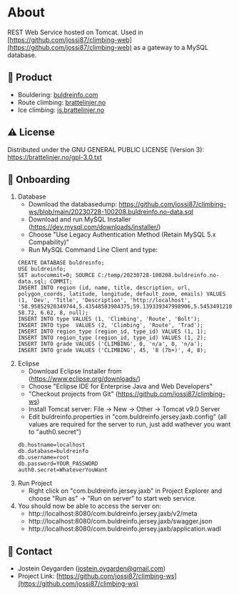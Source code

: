 # About
REST Web Service hosted on Tomcat.
Used in [https://github.com/jossi87/climbing-web](https://github.com/jossi87/climbing-web) as a gateway to a MySQL database.

<!-- Product -->
## :link: Product
* Bouldering: [buldreinfo.com](https://buldreinfo.com)
* Route climbing: [brattelinjer.no](https://brattelinjer.no)
* Ice climbing: [is.brattelinjer.no](https://is.brattelinjer.no)

<!-- License -->
## :warning: License
Distributed under the GNU GENERAL PUBLIC LICENSE (Version 3): https://brattelinjer.no/gpl-3.0.txt

<!-- Onboarding -->
## :rocket: Onboarding
1. Database
	- Download the databasedump: https://github.com/jossi87/climbing-ws/blob/main/20230728-100208.buldreinfo.no-data.sql
	- Download and run MySQL Installer (https://dev.mysql.com/downloads/installer/)
	- Choose "Use Legacy Authentication Method (Retain MySQL 5.x Compability)"
	- Run MySQL Command Line Client and type:
	```
	CREATE DATABASE buldreinfo;
	USE buldreinfo;
	SET autocommit=0; SOURCE C:/temp/20230728-100208.buldreinfo.no-data.sql; COMMIT;
	INSERT INTO region (id, name, title, description, url, polygon_coords, latitude, longitude, default_zoom, emails) VALUES (1, 'Dev', 'Title', 'Description', 'http://localhost', '58.95852920349744,5.43548583984375;59.139339347998906,5.54534912109375;59.32900841886421,5.990295410156251;59.38780167734329,6.517639160156251;59.139339347998906,7.028503417968751;58.991785092994974,7.033996582031251;58.59547775958452,6.8499755859375;58.26619900311628,6.896667480468751;58.16927656729275,6.594543457031251;58.467870587058236,5.77606201171875;58.729750254584566,5.457458496093751', 58.72, 6.62, 8, null);
	INSERT INTO type VALUES (1, 'Climbing', 'Route', 'Bolt');
	INSERT INTO type  VALUES (2, 'Climbing', 'Route', 'Trad');
	INSERT INTO region_type (region_id, type_id) VALUES (1, 1);
	INSERT INTO region_type (region_id, type_id) VALUES (1, 2);
	INSERT INTO grade VALUES ('CLIMBING', 0, 'n/a', 0, 'n/a');
	INSERT INTO grade VALUES ('CLIMBING', 45, '8 (7b+)', 4, 8);
	```
2. Eclipse
	- Download Eclipse Installer from (https://www.eclipse.org/downloads/)
	- Choose "Eclipse IDE for Enterprise Java and Web Developers"
	- "Checkout projects from Git" (https://github.com/jossi87/climbing-ws)
	- Install Tomcat server: File -> New -> Other -> Tomcat v9.0 Server
	- Edit buldreinfo.properties in "com.buldreinfo.jersey.jaxb.config" (all values are required for the server to run, just add wathever you want to "auth0.secret")
	```
	db.hostname=localhost
	db.database=buldreinfo
	db.username=root
	db.password=YOUR_PASSWORD
	auth0.secret=WhateverYouWant
	```
3. Run Project
	- Right click on "com.buldreinfo.jersey.jaxb" in Project Explorer and choose "Run as" -> "Run on server" to start web service.
4. You should now be able to access the server on:
	- http://localhost:8080/com.buldreinfo.jersey.jaxb/v2/meta
	- http://localhost:8080/com.buldreinfo.jersey.jaxb/swagger.json
	- http://localhost:8080/com.buldreinfo.jersey.jaxb/application.wadl

<!-- Contact -->
## :handshake: Contact
* Jostein Oeygarden (jostein.oygarden@gmail.com)
* Project Link: [https://github.com/jossi87/climbing-ws](https://github.com/jossi87/climbing-ws)